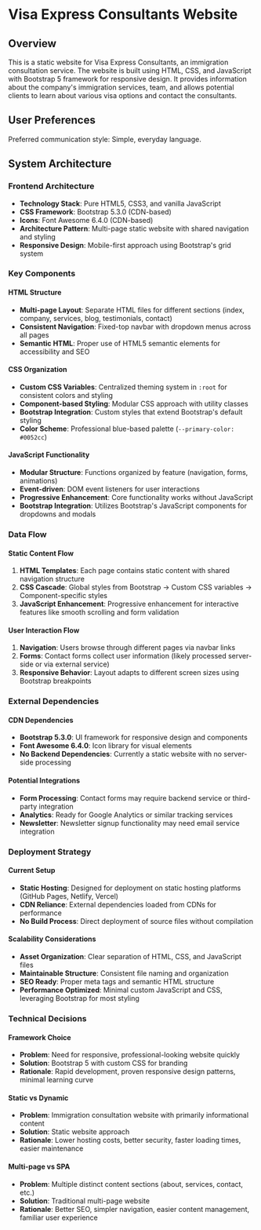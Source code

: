 # Visa Express Consultants Website

## Overview

This is a static website for Visa Express Consultants, an immigration consultation service. The website is built using HTML, CSS, and JavaScript with Bootstrap 5 framework for responsive design. It provides information about the company's immigration services, team, and allows potential clients to learn about various visa options and contact the consultants.

## User Preferences

Preferred communication style: Simple, everyday language.

## System Architecture

### Frontend Architecture
- **Technology Stack**: Pure HTML5, CSS3, and vanilla JavaScript
- **CSS Framework**: Bootstrap 5.3.0 (CDN-based)
- **Icons**: Font Awesome 6.4.0 (CDN-based)
- **Architecture Pattern**: Multi-page static website with shared navigation and styling
- **Responsive Design**: Mobile-first approach using Bootstrap's grid system

### Key Components

#### HTML Structure
- **Multi-page Layout**: Separate HTML files for different sections (index, company, services, blog, testimonials, contact)
- **Consistent Navigation**: Fixed-top navbar with dropdown menus across all pages
- **Semantic HTML**: Proper use of HTML5 semantic elements for accessibility and SEO

#### CSS Organization
- **Custom CSS Variables**: Centralized theming system in `:root` for consistent colors and styling
- **Component-based Styling**: Modular CSS approach with utility classes
- **Bootstrap Integration**: Custom styles that extend Bootstrap's default styling
- **Color Scheme**: Professional blue-based palette (`--primary-color: #0052cc`)

#### JavaScript Functionality
- **Modular Structure**: Functions organized by feature (navigation, forms, animations)
- **Event-driven**: DOM event listeners for user interactions
- **Progressive Enhancement**: Core functionality works without JavaScript
- **Bootstrap Integration**: Utilizes Bootstrap's JavaScript components for dropdowns and modals

### Data Flow

#### Static Content Flow
1. **HTML Templates**: Each page contains static content with shared navigation structure
2. **CSS Cascade**: Global styles from Bootstrap → Custom CSS variables → Component-specific styles
3. **JavaScript Enhancement**: Progressive enhancement for interactive features like smooth scrolling and form validation

#### User Interaction Flow
1. **Navigation**: Users browse through different pages via navbar links
2. **Forms**: Contact forms collect user information (likely processed server-side or via external service)
3. **Responsive Behavior**: Layout adapts to different screen sizes using Bootstrap breakpoints

### External Dependencies

#### CDN Dependencies
- **Bootstrap 5.3.0**: UI framework for responsive design and components
- **Font Awesome 6.4.0**: Icon library for visual elements
- **No Backend Dependencies**: Currently a static website with no server-side processing

#### Potential Integrations
- **Form Processing**: Contact forms may require backend service or third-party integration
- **Analytics**: Ready for Google Analytics or similar tracking services
- **Newsletter**: Newsletter signup functionality may need email service integration

### Deployment Strategy

#### Current Setup
- **Static Hosting**: Designed for deployment on static hosting platforms (GitHub Pages, Netlify, Vercel)
- **CDN Reliance**: External dependencies loaded from CDNs for performance
- **No Build Process**: Direct deployment of source files without compilation

#### Scalability Considerations
- **Asset Organization**: Clear separation of HTML, CSS, and JavaScript files
- **Maintainable Structure**: Consistent file naming and organization
- **SEO Ready**: Proper meta tags and semantic HTML structure
- **Performance Optimized**: Minimal custom JavaScript and CSS, leveraging Bootstrap for most styling

### Technical Decisions

#### Framework Choice
- **Problem**: Need for responsive, professional-looking website quickly
- **Solution**: Bootstrap 5 with custom CSS for branding
- **Rationale**: Rapid development, proven responsive design patterns, minimal learning curve

#### Static vs Dynamic
- **Problem**: Immigration consultation website with primarily informational content
- **Solution**: Static website approach
- **Rationale**: Lower hosting costs, better security, faster loading times, easier maintenance

#### Multi-page vs SPA
- **Problem**: Multiple distinct content sections (about, services, contact, etc.)
- **Solution**: Traditional multi-page website
- **Rationale**: Better SEO, simpler navigation, easier content management, familiar user experience